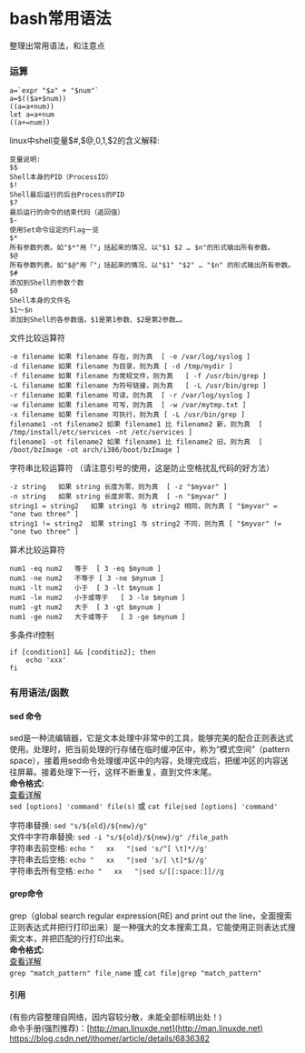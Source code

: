 # bash常用语法
整理出常用语法，和注意点  


### 运算

	a=`expr "$a" + "$num"`
	a=$(($a+$num))
	((a=a+num))
	let a=a+num	
	((a+=num))
	

linux中shell变量$#,$@,$0,$1,$2的含义解释: 

	变量说明: 
	$$ 
	Shell本身的PID（ProcessID） 
	$! 
	Shell最后运行的后台Process的PID 
	$? 
	最后运行的命令的结束代码（返回值） 
	$- 
	使用Set命令设定的Flag一览 
	$* 
	所有参数列表。如"$*"用「"」括起来的情况、以"$1 $2 … $n"的形式输出所有参数。 
	$@ 
	所有参数列表。如"$@"用「"」括起来的情况、以"$1" "$2" … "$n" 的形式输出所有参数。 
	$# 
	添加到Shell的参数个数 
	$0 
	Shell本身的文件名 
	$1～$n 
	添加到Shell的各参数值。$1是第1参数、$2是第2参数…。 



文件比较运算符

	-e filename	如果 filename 存在，则为真	[ -e /var/log/syslog ]
	-d filename	如果 filename 为目录，则为真	[ -d /tmp/mydir ]
	-f filename	如果 filename 为常规文件，则为真	[ -f /usr/bin/grep ]
	-L filename	如果 filename 为符号链接，则为真	[ -L /usr/bin/grep ]
	-r filename	如果 filename 可读，则为真	[ -r /var/log/syslog ]
	-w filename	如果 filename 可写，则为真	[ -w /var/mytmp.txt ]
	-x filename	如果 filename 可执行，则为真	[ -L /usr/bin/grep ]
	filename1 -nt filename2	如果 filename1 比 filename2 新，则为真	[ /tmp/install/etc/services -nt /etc/services ]
	filename1 -ot filename2	如果 filename1 比 filename2 旧，则为真	[ /boot/bzImage -ot arch/i386/boot/bzImage ]

字符串比较运算符 （请注意引号的使用，这是防止空格扰乱代码的好方法）

	-z string	如果 string 长度为零，则为真	[ -z "$myvar" ]
	-n string	如果 string 长度非零，则为真	[ -n "$myvar" ]
	string1 = string2	如果 string1 与 string2 相同，则为真	[ "$myvar" = "one two three" ]
	string1 != string2	如果 string1 与 string2 不同，则为真	[ "$myvar" != "one two three" ]

算术比较运算符

	num1 -eq num2	等于	[ 3 -eq $mynum ]
	num1 -ne num2	不等于	[ 3 -ne $mynum ]
	num1 -lt num2	小于	[ 3 -lt $mynum ]
	num1 -le num2	小于或等于	[ 3 -le $mynum ]
	num1 -gt num2	大于	[ 3 -gt $mynum ]
	num1 -ge num2	大于或等于	[ 3 -ge $mynum ]

多条件if控制

	if [condition1] && [conditio2]; then
		echo 'xxx'
	fi
	
### 有用语法/函数
#### sed 命令
sed是一种流编辑器，它是文本处理中非常中的工具，能够完美的配合正则表达式使用。处理时，把当前处理的行存储在临时缓冲区中，称为“模式空间”（pattern space），接着用sed命令处理缓冲区中的内容，处理完成后，把缓冲区的内容送往屏幕。接着处理下一行，这样不断重复，直到文件末尾。  
**命令格式:**  
[查看详解](http://man.linuxde.net/sed)  
`sed [options] 'command' file(s)`  或 `cat file|sed [options] 'command'`  


字符串替换: `sed "s/${old}/${new}/g"`  
文件中字符串替换: `sed -i "s/${old}/${new}/g" /file_path`  
字符串去前空格: `echo "   xx   "|sed 's/^[ \t]*//g'`  
字符串去后空格: `echo "   xx   "|sed 's/[ \t]*$//g'`  
字符串去所有空格: `echo "   xx   "|sed s/[[:space:]]//g`  

#### grep命令
grep（global search regular expression(RE) and print out the line，全面搜索正则表达式并把行打印出来）是一种强大的文本搜索工具，它能使用正则表达式搜索文本，并把匹配的行打印出来。  
**命令格式:**  
[查看详解](http://man.linuxde.net/grep)  
`grep "match_pattern" file_name` 或 `cat file|grep "match_pattern"`




#### 引用
(有些内容整理自网络，因内容较分散，未能全部标明出处！)  
命令手册(强烈推荐)：[http://man.linuxde.net](http://man.linuxde.net)    
https://blog.csdn.net/ithomer/article/details/6836382


